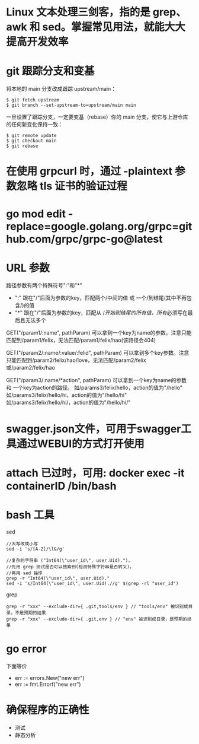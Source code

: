 # Linux 文本处理三剑客，指的是 grep、awk 和 sed。掌握常见用法，就能大大提高开发效率

# git 跟踪分支和变基
将本地的 main 分支改成跟踪 upstream/main：
```
$ git fetch upstream
$ git branch --set-upstream-to=upstream/main main
```
一旦设置了跟踪分支，一定要变基（rebase）你的 main 分支，使它与上游仓库的任何新变化保持一致：
```
$ git remote update
$ git checkout main
$ git rebase
```

# 在使用 grpcurl 时，通过 -plaintext 参数忽略 tls 证书的验证过程

# go mod edit -replace=google.golang.org/grpc=github.com/grpc/grpc-go@latest

# URL 参数

路径参数有两个特殊符号":"和"*"

- ":" 跟在"/"后面为参数的key，匹配两个/中间的值 或 一个/到结尾(其中不再包含/)的值
- "*" 跟在"/"后面为参数的key，匹配从 /*开始到结尾的所有值，所有*必须写在最后且无法多个

GET("/param1/:name", pathParam)
可以拿到一个key为name的参数。注意只能匹配到/param1/felix，无法匹配/param1/felix/hao(该路径会404)

GET("/param2/:name/:value/:felid", pathParam)
可以拿到多个key参数。注意只能匹配到/param2/felix/hao/love，无法匹配/param2/felix或/param2/felix/hao

GET("/param3/:name/*action", pathParam)
可以拿到一个key为name的参数 和 一个key为action的路径。
如/params3/felix/hello，action的值为"/hello"
如/params3/felix/hello/hi，action的值为"/hello/hi"
如/params3/felix/hello/hi/，action的值为"/hello/hi/"

# swagger.json文件，可用于swagger工具通过WEBUI的方式打开使用

# attach 已过时，可用: docker exec -it containerID /bin/bash

# bash 工具

sed
```
//大写改成小写
sed -i 's/[A-Z]/\l&/g'

//复杂的字符串 ("Int64(\"user_id\", user.Uid).")，
//先用 grep 测试是否可以搜索到(检测特殊字符串是否转义)，
//再用 sed 操作
grep -r "Int64(\"user_id\", user.Uid)." 
sed -i 's/Int64(\"user_id\", user.Uid).//g' $(grep -rl "user_id")

```

grep
```
grep -r "xxx" --exclude-dir={ .git,tools/env } // "tools/env" 被识别成目录，不是预期的结果
grep -r "xxx" --exclude-dir={ .git,env } // "env" 被识别成目录，是预期的结果
```

# go error

下面等价
- err := errors.New("new err")
- err := fmt.Errorf("new err")

# 确保程序的正确性

- 测试
- 静态分析